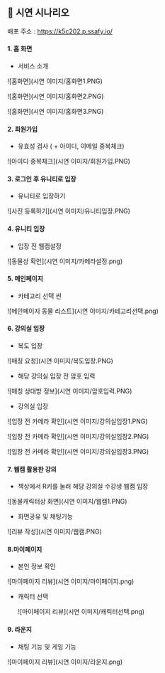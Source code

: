 ## 📝 시연 시나리오

배포 주소 :  https://k5c202.p.ssafy.io/

#### 1. 홈 화면

- 서비스 소개

![홈화면](시연 이미지/홈화면1.PNG)

![홈화면](시연 이미지/홈화면2.PNG)

![홈화면](시연 이미지/홈화면3.PNG)

#### 2. 회원가입

- 유효성 검사 ( + 아이디, 이메일 중복체크)

![아이디 중복체크](시연 이미지/회원가입.PNG)

#### 3. 로그인 후 유니티로 입장

- 유니티로 입장하기

![사진 등록하기](시연 이미지/유니티입장.PNG)

#### 4. 유니티 입장

- 입장 전 웹캠설정

![동물상 확인](시연 이미지/카메라설정.png)



#### 5. 메인페이지

- 카테고리 선택 씬

![메인페이지 동물 리스트](시연 이미지/카테고리선택.png)

#### 6. 강의실 입장

- 복도 입장

![매칭 요청](시연 이미지/복도입장.PNG)

- 해당 강의실 입장 전 암호 입력

![매칭 상대방 정보](시연 이미지/암호입력.PNG)

- 강의실 입장

![입장 전 카메라 확인](시연 이미지/강의실입장1.PNG)

![입장 전 카메라 확인](시연 이미지/강의실입장2.PNG)

![입장 전 카메라 확인](시연 이미지/강의실입장3.PNG)

#### 7. 웹캠 활용한 강의

- 책상에서 R키를 눌러 해당 강의실 수강생 웹캠 입장

![동물캐릭터상 화면](시연 이미지/웹캠1.PNG)

- 화면공유 및 채팅기능

![리뷰 작성](시연 이미지/웹캠.PNG)



#### 8.마이페이지

- 본인 정보 확인

![마이페이지 리뷰](시연 이미지/마이페이지.png)

- 캐릭터 선택

  ![마이페이지 리뷰](시연 이미지/캐릭터선택.png)

#### 9. 라운지

- 채팅 기능 및 게임 기능

![마이페이지 리뷰](시연 이미지/라운지.png)

